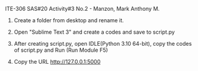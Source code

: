 ITE-306 SAS#20 Activity#3 No.2 - Manzon, Mark Anthony M.

1. Create a folder from desktop and rename it.

2. Open "Sublime Text 3" and create a codes and save to script.py

3. After creating script.py, open IDLE(Python 3.10 64-bit), copy the codes of script.py and Run (Run Module F5)

4. Copy the URL  http://127.0.0.1:5000

